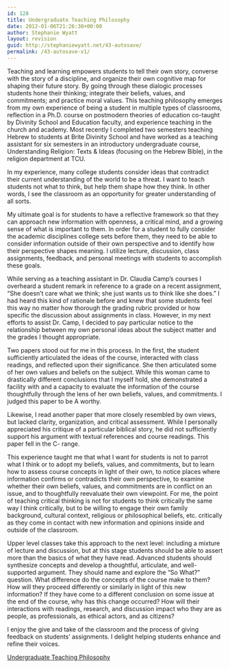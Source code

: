 ```yaml
---
id: 128
title: Undergraduate Teaching Philosophy
date: 2012-01-06T21:26:30+00:00
author: Stephanie Wyatt
layout: revision
guid: http://stephaniewyatt.net/43-autosave/
permalink: /43-autosave-v1/
---
```

Teaching and learning empowers students to tell their own story, converse with the story of a discipline, and organize their own cognitive map for shaping their future story. By going through these dialogic processes students hone their thinking; integrate their beliefs, values, and commitments; and practice moral values. This teaching philosophy emerges from my own experience of being a student in multiple types of classrooms, reflection in a Ph.D. course on postmodern theories of education co-taught by Divinity School and Education faculty, and experience teaching in the church and academy. Most recently I completed two semesters teaching Hebrew to students at Brite Divinity School and have worked as a teaching assistant for six semesters in an introductory undergraduate course, Understanding Religion: Texts &amp; Ideas (focusing on the Hebrew Bible), in the religion department at TCU.

In my experience, many college students consider ideas that contradict their current understanding of the world to be a threat. I want to teach students not what to think, but help them shape how they think. In other words, I see the classroom as an opportunity for greater understanding of all sorts.

My ultimate goal is for students to have a reflective framework so that they can approach new information with openness, a critical mind, and a growing sense of what is important to them. In order for a student to fully consider the academic disciplines college sets before them, they need to be able to consider information outside of their own perspective and to identify how their perspective shapes meaning. I utilize lecture, discussion, class assignments, feedback, and personal meetings with students to accomplish these goals.

While serving as a teaching assistant in Dr. Claudia Camp’s courses I overheard a student remark in reference to a grade on a recent assignment, “She doesn’t care what we think; she just wants us to think like she does.” I had heard this kind of rationale before and knew that some students feel this way no matter how thorough the grading rubric provided or how specific the discussion about assignments in class. However, in my next efforts to assist Dr. Camp, I decided to pay particular notice to the relationship between my own personal ideas about the subject matter and the grades I thought appropriate.

Two papers stood out for me in this process. In the first, the student sufficiently articulated the ideas of the course, interacted with class readings, and reflected upon their significance. She then articulated some of her own values and beliefs on the subject. While this woman came to drastically different conclusions that I myself hold, she demonstrated a facility with and a capacity to evaluate the information of the course thoughtfully through the lens of her own beliefs, values, and commitments. I judged this paper to be A worthy.

Likewise, I read another paper that more closely resembled by own views, but lacked clarity, organization, and critical assessment. While I personally appreciated his critique of a particular biblical story, he did not sufficiently support his argument with textual references and course readings. This paper fell in the C- range.

This experience taught me that what I want for students is not to parrot what I think or to adopt my beliefs, values, and commitments, but to learn how to assess course concepts in light of their own, to notice places where information confirms or contradicts their own perspective, to examine whether their own beliefs, values, and commitments are in conflict on an issue, and to thoughtfully reevaluate their own viewpoint. For me, the point of teaching critical thinking is not for students to think critically the same way I think critically, but to be willing to engage their own family background, cultural context, religious or philosophical beliefs, etc. critically as they come in contact with new information and opinions inside and outside of the classroom.

Upper level classes take this approach to the next level: including a mixture of lecture and discussion, but at this stage students should be able to assert more than the basics of what they have read. Advanced students should synthesize concepts and develop a thoughtful, articulate, and well-supported argument. They should name and explore the “So What?” question. What difference do the concepts of the course make to them? How will they proceed differently or similarly in light of this new information? If they have come to a different conclusion on some issue at the end of the course, why has this change occurred? How will their interactions with readings, research, and discussion impact who they are as people, as professionals, as ethical actors, and as citizens?

I enjoy the give and take of the classroom and the process of giving feedback on students’ assignments. I delight helping students enhance and refine their voices.

<a title="Click here to Download Stephanie's Undergraduate Teaching Philosophy as a 52kb PDF" href="http://stephaniewyatt.net/wp-content/uploads/Stephanie_Wyatt_Undergraduate_Teaching_Philosophy.pdf" target="_blank">Undergraduate Teaching Philosophy</a>